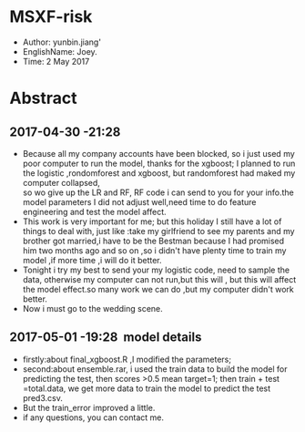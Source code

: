 # MSXF-risk 
* Author: yunbin.jiang'
* EnglishName: Joey.
* Time: 2 May 2017
# Abstract
2017-04-30 -21:28
-----------------
*  Because all my company accounts have been blocked, so i just used my poor computer to run the model, thanks for the xgboost;
 I planned to run the logistic ,rondomforest and xgboost, but randomforest had maked my computer collapsed,<br>
 so wo give up the LR and RF, RF code i can send to you for your info.the model parameters I did not adjust well,need time to do feature engineering and test the model affect.<br>
*  This work is very important for me; but this holiday I still have a lot of things to deal with, just like :take my girlfriend to see my parents and my brother got married,i have to be the Bestman because I had promised him two months ago and so on ,so i didn't have plenty time to train my model ,if more time ,i will do it better. <br>
*  Tonight i try my best to send your my logistic code, need to sample the data, otherwise my computer can not run,but this will ,
but this will affect the model effect.so many work we can do ,but my computer didn't work better.<br>
*  Now i must go to the wedding scene.<br>
      
      
  2017-05-01 -19:28
  model details
  --------------
*  firstly:about final_xgboost.R ,I modified the parameters;<br>
*  second:about ensemble.rar, i used the train data to build the model for predicting the test, then scores >0.5 mean target=1;
 then train + test =total.data, we get more data to train the model to predict the test pred3.csv.<br>
*  But the train_error improved a little.<br>
*  if any questions, you can contact me.<br>
